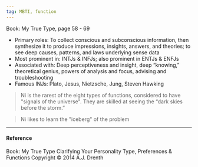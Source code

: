 ```yaml
---
tag: MBTI, function
---
```


Book: My True Type, page 58 - 69

- Primary roles: To collect conscious and subconscious information, then synthesize it to produce impressions, insights, answers, and theories; to see deep causes, patterns, and laws underlying sense data
- Most prominent in: INTJs & INFJs; also prominent in ENTJs & ENFJs
- Associated with: Deep perceptiveness and insight, deep “knowing,” theoretical genius, powers of analysis and focus, advising and troubleshooting
- Famous INJs: Plato, Jesus, Nietzsche, Jung, Steven Hawking

> Ni is the rarest of the eight types of functions, considered to have "signals of the universe". They are skilled at seeing the “dark skies before the storm.”

> Ni likes to learn the "iceberg" of the problem

---

#### Reference

Book: My True Type
Clarifying Your Personality Type, Preferences & Functions
Copyright © 2014
A.J. Drenth
